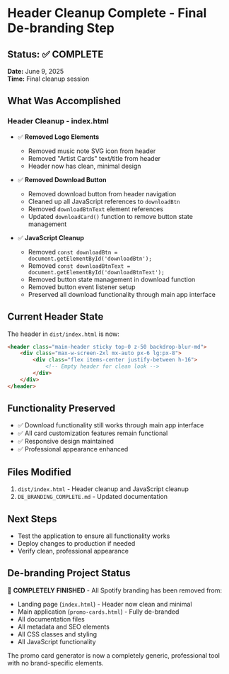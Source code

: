 # Header Cleanup Complete - Final De-branding Step

## Status: ✅ COMPLETE
**Date:** June 9, 2025  
**Time:** Final cleanup session

## What Was Accomplished

### Header Cleanup - index.html
- ✅ **Removed Logo Elements**
  - Removed music note SVG icon from header
  - Removed "Artist Cards" text/title from header
  - Header now has clean, minimal design

- ✅ **Removed Download Button**
  - Removed download button from header navigation
  - Cleaned up all JavaScript references to `downloadBtn`
  - Removed `downloadBtnText` element references
  - Updated `downloadCard()` function to remove button state management

- ✅ **JavaScript Cleanup**
  - Removed `const downloadBtn = document.getElementById('downloadBtn');`
  - Removed `const downloadBtnText = document.getElementById('downloadBtnText');`
  - Removed button state management in download function
  - Removed button event listener setup
  - Preserved all download functionality through main app interface

## Current Header State

The header in `dist/index.html` is now:
```html
<header class="main-header sticky top-0 z-50 backdrop-blur-md">
    <div class="max-w-screen-2xl mx-auto px-6 lg:px-8">
        <div class="flex items-center justify-between h-16">
            <!-- Empty header for clean look -->
        </div>
    </div>
</header>
```

## Functionality Preserved
- ✅ Download functionality still works through main app interface
- ✅ All card customization features remain functional
- ✅ Responsive design maintained
- ✅ Professional appearance enhanced

## Files Modified
1. `dist/index.html` - Header cleanup and JavaScript cleanup
2. `DE_BRANDING_COMPLETE.md` - Updated documentation

## Next Steps
- Test the application to ensure all functionality works
- Deploy changes to production if needed
- Verify clean, professional appearance

## De-branding Project Status
🎯 **COMPLETELY FINISHED** - All Spotify branding has been removed from:
- Landing page (`index.html`) - Header now clean and minimal
- Main application (`promo-cards.html`) - Fully de-branded
- All documentation files
- All metadata and SEO elements
- All CSS classes and styling
- All JavaScript functionality

The promo card generator is now a completely generic, professional tool with no brand-specific elements.
